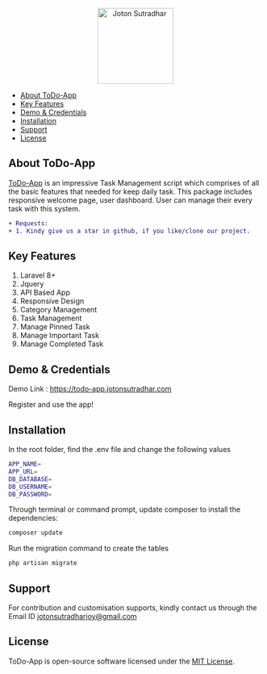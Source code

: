
<p align="center">
  <a href="https://jotonsutradhar.com"><img width="150" src="https://todo-app.jotonsutradhar.com/logo.png" alt="Joton Sutradhar"></a>
</p>

* [About ToDo-App](#about-ToDo-App)
* [Key Features](#about-ToDo-App)
* [Demo & Credentials](#about-ToDo-App)
* [Installation](#about-ToDo-App)
* [Support](#about-ToDo-App)
* [License](#about-ToDo-App)

## About ToDo-App

<a href="https://todo-app.jotonsutradhar.com">ToDo-App</a> is an impressive Task Management script which comprises of all the basic features that needed for keep daily task. This package includes responsive welcome page, user dashboard. User can manage their every task with this system.

```diff
+ Requests: 
+ 1. Kindy give us a star in github, if you like/clone our project.
```

## Key Features
1. Laravel 8+   
2. Jquery
3. API Based App               
4. Responsive Design                      
5. Category Management                     
6. Task Management                
7. Manage Pinned Task                  
8. Manage Important Task                  
9. Manage Completed Task      

## Demo & Credentials
Demo Link : https://todo-app.jotonsutradhar.com

Register and use the app!

## Installation
In the root folder, find the .env file and change the following values

```sh
APP_NAME=
APP_URL=
DB_DATABASE=
DB_USERNAME=
DB_PASSWORD=
```

Through terminal or command prompt, update composer to install the dependencies:

```sh
composer update
```
Run the migration command to create the tables

```sh
php artisan migrate
```


## Support
For contribution and customisation supports, kindly contact us through the Email ID jotonsutradharjoy@gmail.com

## License
ToDo-App is open-source software licensed under the [MIT License](LICENSE).
